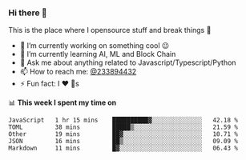 ### Hi there 👋

<!--
**a233894432/a233894432** is a ✨ _special_ ✨ repository because its `README.md` (this file) appears on your GitHub profile.

Here are some ideas to get you started:

- 🔭 I’m currently working on ...
- 🌱 I’m currently learning ...
- 👯 I’m looking to collaborate on ...
- 🤔 I’m looking for help with ...
- 💬 Ask me about ...
- 📫 How to reach me: ...
- 😄 Pronouns: ...
- ⚡ Fun fact: ...
-->
 
 
This is the place where I opensource stuff and break things :rofl:

- 🔭 I’m currently working on something cool :wink:
- 🌱 I’m currently learning AI, ML and Block Chain
- 💬 Ask me about anything related to Javascript/Typescript/Python
- 📫 How to reach me: [@233894432](https://twitter.com/233894432)
- ⚡ Fun fact: I :heart: :dog:s

📊 **This week I spent my time on**
<!--START_SECTION:waka-->
```text
JavaScript   1 hr 15 mins    ██████████▓░░░░░░░░░░░░░░   42.18 % 
TOML         38 mins         █████▒░░░░░░░░░░░░░░░░░░░   21.59 % 
Other        19 mins         ██▓░░░░░░░░░░░░░░░░░░░░░░   10.71 % 
JSON         16 mins         ██▒░░░░░░░░░░░░░░░░░░░░░░   09.09 % 
Markdown     11 mins         █▓░░░░░░░░░░░░░░░░░░░░░░░   06.43 % 
```
<!--END_SECTION:waka-->
